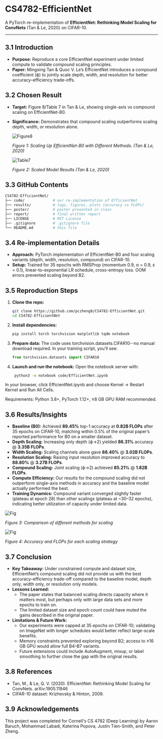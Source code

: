 # CS4782-EfficientNet

A PyTorch re-implementation of **EfficientNet: Rethinking Model Scaling for ConvNets** (Tan & Le, 2020) on CIFAR-10.

---

## 3.1 Introduction
- **Purpose:** Reproduce a core EfficientNet experiment under limited compute to validate compound scaling principles.  
- **Paper:** Mingxing Tan & Quoc V. Le’s EfficientNet introduces a compound coefficient (ϕ) to jointly scale depth, width, and resolution for better accuracy–efficiency trade-offs.

## 3.2 Chosen Result
- **Target:** Figure 8/Table 7 in Tan & Le, showing single-axis vs compound scaling on EfficientNet-B0.  
- **Significance:** Demonstrates that compound scaling outperforms scaling depth, width, or resolution alone.

  ![Figure8](https://github.com/user-attachments/assets/9eed60a7-ca91-4d39-846b-271e61153da7)
  
  *Figure 1: Scaling Up EfficientNet-B0 with Different Methods. (Tan & Le, 2020)*
  
  ![Table7](https://github.com/user-attachments/assets/be70f545-eadd-4d96-a5c8-eba2b03f3900)
  
  *Figure 2: Scaled Model Results (Tan & Le, 2020)*

## 3.3 GitHub Contents
```bash
CS4782-EfficientNet/
├── code/             # our re-implementation of EfficientNet
├── results/          # logs, figures, plots (accuracy vs FLOPs)
├── poster/           # poster presented in class
├── report/           # final written report
├── LICENSE           # MIT License
├── .gitignore        # .gitignore file
└── README.md         # this file
```

## 3.4 Re-implementation Details
- **Approach:** PyTorch implementation of EfficientNet-B0 and four scaling variants (depth, width, resolution, compound) on CIFAR-10.  
- **Setup:** Trained for 35 epochs with RMSProp (momentum 0.9, α = 0.9, ε = 0.1), linear-to-exponential LR schedule, cross-entropy loss. OOM errors prevented scaling beyond B2.

## 3.5 Reproduction Steps
1. **Clone the repo:**  
   ```bash
   git clone https://github.com/pczheng8/CS4782-EfficientNet.git
   cd CS4782-EfficientNet

2. **Install dependencies:**
   ```bash
   pip install torch torchvision matplotlib tqdm notebook

3. **Prepare data:**
The code uses torchvision.datasets.CIFAR10--no manual download required.
In your training script, you’ll see:
   ```python
   from torchvision.datasets import CIFAR10

4. **Launch and run the notebook:**
Open the notebook server with:
   ```bash
    python3 -m notebook code/EfficientNet.ipynb
In your browser, click EfficientNet.ipynb and choose Kernel -> Restart Kernel and Run All Cells.

Requirements: Python 3.8+, PyTorch 1.12+, ≥8 GB GPU RAM recommended.

## 3.6 Results/Insights
- **Baseline (B0):** Achieved **89.45%** top-1 accuracy at **0.82B FLOPs** after 35 epochs on CIFAR-10, matching within 0.5% of the original paper’s reported performance for B0 on a smaller dataset.  
- **Depth Scaling:** Increasing only depth (ϕ→2) yielded **86.31%** accuracy @ **3.35B FLOPs**.  
- **Width Scaling:** Scaling channels alone gave **88.40%** @ **3.02B FLOPs**.  
- **Resolution Scaling:** Raising input resolution improved accuracy to **88.80%** @ **3.27B FLOPs**.  
- **Compound Scaling:** Joint scaling (ϕ→2) achieved **85.21%** @ **1.82B FLOPs**.  
- **Compute Efficiency:** Our results for the compound scaling did not outperform single-axis methods in accuracy and the baseline model actually performed the best.  
- **Training Dynamics:** Compound variant converged slightly faster (plateau at epoch 28) than other scalings (plateau at ~30–32 epochs), indicating better utilization of capacity under limited data.

![Fig](results/plot.png)

_Figure 3: Comparison of different methods for scaling_

![Fig](results/table.png)

_Figure 4: Accuracy and FLOPs for each scaling strategy_

## 3.7 Conclusion
- **Key Takeaway:** Under constrained compute and dataset size, EfficientNet’s compound scaling did not provide us with the best accuracy–efficiency trade-off compared to the baseline model, depth only, width only, or resolution only models.  
- **Lessons Learned:**  
  - The paper states that balanced scaling directs capacity where it matters most, but perhaps only with large data sets and more epochs to train on.  
  - The limited dataset size and epoch count could have muted the gains described in the original paper.  
- **Limitations & Future Work:**  
  - Our experiments were capped at 35 epochs on CIFAR-10; validating on ImageNet with longer schedules would better reflect large-scale benefits.  
  - Memory constraints prevented exploring beyond B2; access to ≥16 GB GPU would allow full B4–B7 variants.  
  - Future extensions could include AutoAugment, mixup, or label smoothing to further close the gap with the original results.

## 3.8 References
- Tan, M., & Le, Q. V. (2020). EfficientNet: Rethinking Model Scaling for ConvNets. arXiv:1905.11946
- CIFAR-10 dataset: Krizhevsky & Hinton, 2009.

## 3.9 Acknowledgements
This project was completed for Cornell's CS 4782 (Deep Learning) by Aaron Baruch, Mohammad Labadi, Katerina Popova, Justin Tien-Smith, and Peter Zheng.

